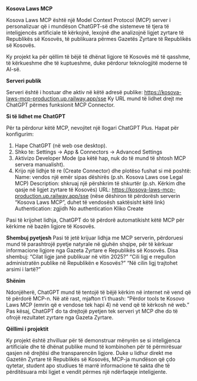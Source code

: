 **Kosova Laws MCP**

Kosova Laws MCP është një Model Context Protocol (MCP) server i personalizuar që i mundëson ChatGPT-së dhe sistemeve të tjera të inteligjencës artificiale të kërkojnë, lexojnë dhe analizojnë ligjet zyrtare të Republikës së Kosovës, të publikuara përmes Gazetës Zyrtare të Republikës së Kosovës.

Ky projekt ka për qëllim të bëjë të dhënat ligjore të Kosovës më të qasshme, të kërkueshme dhe të kuptueshme, duke përdorur teknologjitë moderne të AI-së.

**Serveri publik**

Serveri është i hostuar dhe aktiv në këtë adresë publike:
  https://kosova-laws-mcp-production.up.railway.app/sse
Ky URL mund të lidhet drejt me ChatGPT përmes funksionit MCP Connector.

**Si të lidhet me ChatGPT**

Për ta përdorur këtë MCP, nevojitet një llogari ChatGPT Plus.
Hapat për konfigurim:
1. Hape ChatGPT (në web ose desktop).
2. Shko te: Settings → App & Connectors → Advanced Settings
3. Aktivizo Developer Mode
(pa këtë hap, nuk do të mund të shtosh MCP servera manualisht).
4. Krijo një lidhje të re (Create Connector) dhe plotëso fushat si më poshtë:
  Name: vendos një emër sipas dëshirës (p.sh. Kosova Laws ose Legal MCP)
  Description: shkruaj një përshkrim të shkurtër (p.sh. Kërkim dhe qasje në ligjet zyrtare të Kosovës)
  URL:
  https://kosova-laws-mcp-production.up.railway.app/sse
  (nëse dëshiron të përdorësh serverin “Kosova Laws MCP”, duhet të vendosësh saktësisht këtë link)
  Authentication: zgjidh No authentication
  Kliko Create

Pasi të krijohet lidhja, ChatGPT do të përdorë automatikisht këtë MCP për kërkime në bazën ligjore të Kosovës.

**Shembuj pyetjesh**
Pasi të jetë krijuar lidhja me MCP serverin, përdoruesi mund të parashtrojë pyetje natyrale në gjuhën shqipe, për të kërkuar informacione ligjore nga Gazeta Zyrtare e Republikës së Kosovës.
Disa shembuj:
“Cilat ligje janë publikuar në vitin 2025?”
“Cili ligj e rregullon administratën publike në Republikën e Kosovës?”
“Në cilin ligj trajtohet arsimi i lartë?”


**Shënim**

Ndonjëherë, ChatGPT mund të tentojë të bëjë kërkim në internet në vend që të përdorë MCP-n.
Në atë rast, mjafton t’i thuash:
“Përdor tools te Kosovo Laws MCP (emrin që e vendose tek hapi 4) në vend që të kërkosh në web.”
Pas kësaj, ChatGPT do ta drejtojë pyetjen tek serveri yt MCP dhe do të ofrojë rezultatet zyrtare nga Gazeta Zyrtare.


**Qëllimi i projektit**

Ky projekt është zhvilluar për të demonstruar mënyrën se si inteligjenca artificiale dhe të dhënat publike mund të kombinohen për të përmirësuar qasjen në drejtësi dhe transparencën ligjore.
Duke u lidhur direkt me Gazetën Zyrtare të Republikës së Kosovës, MCP-ja mundëson që çdo qytetar, student apo studiues të marrë informacione të sakta dhe të përditësuara mbi ligjet e vendit përmes një ndërfaqeje inteligjente.
